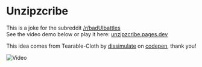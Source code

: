 # Unzipzcribe

This is a joke for the subreddit [/r/badUIbattles](https://old.reddit.com/r/badUIbattles/)  
See the video demo below or play it here: [unzipzcribe.pages.dev](https://unzipzcribe.pages.dev)

This idea comes from Tearable-Cloth by [dissimulate](https://github.com/dissimulate/Tearable-Cloth) on [codepen](https://codepen.io/dissimulate/pen/nYQrNP), thank you!

![Video](https://github.com/ThaNico/unzipzcribe/assets/9906385/6796a041-6af3-4e61-9177-9278cad61c7a)
